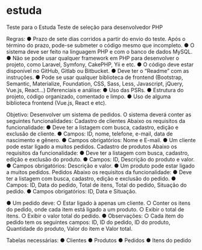 # estuda
Teste para o Estuda
Teste de seleção para desenvolvedor PHP

Regras:
● Prazo de sete dias corridos a partir do envio do teste. Após o término do prazo,
pode-se submeter o código mesmo que incompleto.
● O sistema deve ser feito na linguagem PHP e com o banco de dados MySQL.
● Não se pode usar qualquer framework em PHP para desenvolver o projeto, como
Laravel, Symfony, CakePHP, Yii e etc.
● O código deve estar disponível no GitHub, Gitlab ou Bitbucket.
● Deve ter o “Readme” com as instruções.
● Pode se usar qualquer biblioteca de frontend (Bootstrap, Semantic, Materialize,
Foundation, CSS, Sass, Less, Javascript, jQuery, Vue.js, React...)
Diferenciais e análise:
● Uso das PSRs.
● Estrutura do projeto, código organizado, comentado e limpo.
● Uso de alguma biblioteca frontend (Vue.js, React e etc).

Objetivo:
Desenvolver um sistema de pedidos. O sistema deverá conter as seguintes funcionalidades:
Cadastro de clientes
Abaixo os requisitos da funcionalidade:
● Deve ter a listagem com busca, cadastro, edição e exclusão de cliente.
● Campos: ID, nome, telefone, e-mail, data de nascimento e gênero.
● Campos obrigatórios: Nome e E-mail.
● Um cliente pode estar ligado a muitos pedidos.
Cadastro de produtos
Abaixo os requisitos da funcionalidade:
● Deve ter a listagem com busca, cadastro, edição e exclusão do produto.
● Campos: ID, Descrição do produto e valor.
● Campos obrigatórios: Descrição e valor.
● Um produto pode estar ligado a muitos pedidos.
Pedidos
Abaixo os requisitos da funcionalidade:
● Deve ter a listagem com busca, cadastro, edição e exclusão do pedido.
● Campos: ID, Data do pedido, Total de itens, Total do pedido, Situação do pedido.
● Campos obrigatórios: ID, Data e Situação.

● Um pedido deve:
○ Estar ligado à apenas um cliente.
○ Conter os itens do pedido, onde cada item está ligado a um produto.
○ Exibir o total de itens.
○ Exibir o valor total do pedido.
● Observações:
○ Cada item do pedido tem os seguintes campos: ID, ID do pedido, ID do
produto, Quantidade do produto, Valor do item e Valor total.

Tabelas necessárias:
● Clientes
● Produtos
● Pedidos
● Itens do pedido

